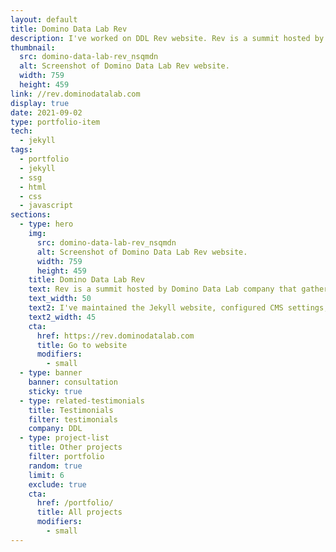 ```yaml
---
layout: default
title: Domino Data Lab Rev
description: I've worked on DDL Rev website. Rev is a summit hosted by Domino Data Lab company that gathers data science leaders in one place.
thumbnail:
  src: domino-data-lab-rev_nsqmdn
  alt: Screenshot of Domino Data Lab Rev website.
  width: 759
  height: 459
link: //rev.dominodatalab.com
display: true
date: 2021-09-02
type: portfolio-item
tech:
  - jekyll
tags:
  - portfolio
  - jekyll
  - ssg
  - html
  - css
  - javascript
sections:
  - type: hero
    img:
      src: domino-data-lab-rev_nsqmdn
      alt: Screenshot of Domino Data Lab Rev website.
      width: 759
      height: 459
    title: Domino Data Lab Rev
    text: Rev is a summit hosted by Domino Data Lab company that gathers data science leaders in one place.
    text_width: 50
    text2: I've maintained the Jekyll website, configured CMS settings, and created all pages from designs.
    text2_width: 45
    cta:
      href: https://rev.dominodatalab.com
      title: Go to website
      modifiers:
        - small
  - type: banner
    banner: consultation
    sticky: true
  - type: related-testimonials
    title: Testimonials
    filter: testimonials
    company: DDL
  - type: project-list
    title: Other projects
    filter: portfolio
    random: true
    limit: 6
    exclude: true
    cta:
      href: /portfolio/
      title: All projects
      modifiers:
        - small
---
```

